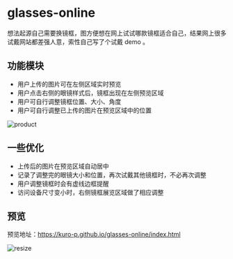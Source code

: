 # glasses-online
想法起源自己需要换镜框，图方便想在网上试试哪款镜框适合自己，结果网上很多试戴网站都差强人意，索性自己写了个试戴 demo 。

## 功能模块
   * 用户上传的图片可在左侧区域实时预览
   * 用户点击右侧的眼镜样式后，镜框出现在左侧预览区域
   * 用户可自行调整镜框位置、大小、角度
   * 用户可自行调整已上传的图片在预览区域中的位置

   ![product](https://github.com/Kuro-P/glasses-online/blob/master/preview/upload.gif
 "效果图")

## 一些优化
   * 上传后的图片在预览区域自动居中
   * 记录了调整完的眼镜大小和位置，再次试戴其他镜框时，不必再次调整
   * 用户调整镜框时会有虚线边框提醒
   * 访问设备尺寸变小时，右侧镜框展览区域做了相应调整

## 预览
预览地址：https://kuro-p.github.io/glasses-online/index.html

 ![resize](https://github.com/Kuro-P/glasses-online/blob/master/preview/resize.gif
 "右侧区域变化效果图")
